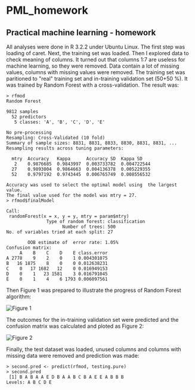 # PML_homework
## Practical machine learning - homework

All analyses were done in R 3.2.2 under Ubuntu Linux. The first step was loading of caret. Next, the training set was loaded. Then I explored data to check meaning of columns. It turned out that columns 1:7 are useless for machine learning, so they were removed. Data contain a lot of missing values, columns with missing values were removed. The training set was paritioned to "real" training set and in-training validation set (50+50 %). It was trained by Random Forest with a cross-validation. The result was:

```{R}
> rfmod
Random Forest 

9812 samples
  52 predictors
   5 classes: 'A', 'B', 'C', 'D', 'E' 

No pre-processing
Resampling: Cross-Validated (10 fold) 
Summary of sample sizes: 8831, 8831, 8833, 8830, 8831, 8831, ... 
Resampling results across tuning parameters:

  mtry  Accuracy   Kappa      Accuracy SD  Kappa SD   
   2    0.9876685  0.9843997  0.003733782  0.004722544
  27    0.9893004  0.9864663  0.004136378  0.005229355
  52    0.9797192  0.9743445  0.006765749  0.008556532

Accuracy was used to select the optimal model using  the largest value.
The final value used for the model was mtry = 27. 
> rfmod$finalModel

Call:
 randomForest(x = x, y = y, mtry = param$mtry) 
               Type of random forest: classification
                     Number of trees: 500
No. of variables tried at each split: 27

        OOB estimate of  error rate: 1.05%
Confusion matrix:
     A    B    C    D    E class.error
A 2778    9    2    0    1 0.004301075
B   16 1875    8    0    0 0.012638231
C    0   17 1682   12    0 0.016949153
D    0    1   23 1581    3 0.016791045
E    0    1    4    6 1793 0.006097561
```

Then Figure 1 was prepared to illustrate the progress of Random Forest algorithm:

![Figure 1](https://cloud.githubusercontent.com/assets/8507616/10480659/bb6f5a10-726b-11e5-82dc-956b899b2da5.png)

The outcomes for the in-training validation set were predicted and the confusion matrix was calculated and ploted as Figure 2:

![Figure 2](https://cloud.githubusercontent.com/assets/8507616/10480661/bfbbf4e8-726b-11e5-90ed-2a64fb0b94e8.png)

Finally, the test dataset was loaded, unused columns and columns with missing data were removed and prediction was made:

```{R}
> second.pred <- predict(rfmod, testing.pure)
> second.pred
 [1] B A B A A E D B A A B C B A E E A B B B
Levels: A B C D E
```
